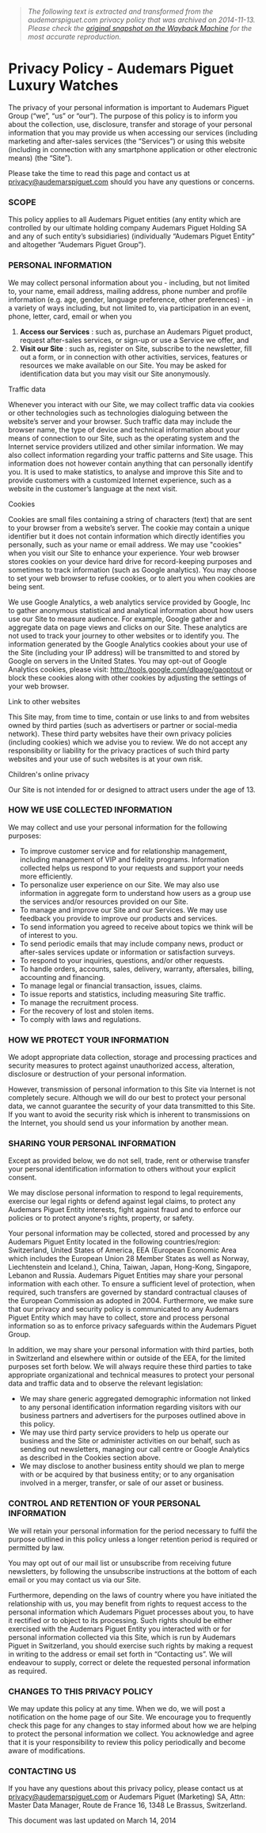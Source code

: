 > *The following text is extracted and transformed from the audemarspiguet.com privacy policy that was archived on 2014-11-13. Please check the [original snapshot on the Wayback Machine](https://web.archive.org/web/20141113105752id_/http%3A//www.audemarspiguet.com/en/privacy-policy) for the most accurate reproduction.*

# Privacy Policy - Audemars Piguet Luxury Watches

The privacy of your personal information is important to Audemars Piguet Group (“we”, “us” or “our”). The purpose of this policy is to inform you about the collection, use, disclosure, transfer and storage of your personal information that you may provide us when accessing our services (including marketing and after-sales services (the “Services”) or using this website (including in connection with any smartphone application or other electronic means) (the “Site”).

Please take the time to read this page and contact us at [ privacy@audemarspiguet.com](mailto:privacy@audemarspiguet.com) should you have any questions or concerns.

### SCOPE

This policy applies to all Audemars Piguet entities (any entity which are controlled by our ultimate holding company Audemars Piguet Holding SA and any of such entity’s subsidiaries) (individually “Audemars Piguet Entity” and altogether “Audemars Piguet Group”).

### PERSONAL INFORMATION

We may collect personal information about you - including, but not limited to, your name, email address, mailing address, phone number and profile information (e.g. age, gender, language preference, other preferences) - in a variety of ways including, but not limited to, via participation in an event, phone, letter, card, email or when you

  1. **Access our Services** : such as, purchase an Audemars Piguet product, request after-sales services, or sign-up or use a Service we offer, and 
  2. **Visit our Site** : such as, register on Site, subscribe to the newsletter, fill out a form, or in connection with other activities, services, features or resources we make available on our Site. You may be asked for identification data but you may visit our Site anonymously. 

Traffic data

Whenever you interact with our Site, we may collect traffic data via cookies or other technologies such as technologies dialoguing between the website’s server and your browser. Such traffic data may include the browser name, the type of device and technical information about your means of connection to our Site, such as the operating system and the Internet service providers utilized and other similar information. We may also collect information regarding your traffic patterns and Site usage. This information does not however contain anything that can personally identify you. It is used to make statistics, to analyse and improve this Site and to provide customers with a customized Internet experience, such as a website in the customer’s language at the next visit.

Cookies

Cookies are small files containing a string of characters (text) that are sent to your browser from a website’s server. The cookie may contain a unique identifier but it does not contain information which directly identifies you personally, such as your name or email address. We may use "cookies" when you visit our Site to enhance your experience. Your web browser stores cookies on your device hard drive for record-keeping purposes and sometimes to track information (such as Google analytics). You may choose to set your web browser to refuse cookies, or to alert you when cookies are being sent.

We use Google Analytics, a web analytics service provided by Google, Inc to gather anonymous statistical and analytical information about how users use our Site to measure audience. For example, Google gather and aggregate data on page views and clicks on our Site. These analytics are not used to track your journey to other websites or to identify you. The information generated by the Google Analytics cookies about your use of the Site (including your IP address) will be transmitted to and stored by Google on servers in the United States. You may opt-out of Google Analytics cookies, please visit: <http://tools.google.com/dlpage/gaoptout> or block these cookies along with other cookies by adjusting the settings of your web browser.

Link to other websites

This Site may, from time to time, contain or use links to and from websites owned by third parties (such as advertisers or partner or social-media network). These third party websites have their own privacy policies (including cookies) which we advise you to review. We do not accept any responsibility or liability for the privacy practices of such third party websites and your use of such websites is at your own risk.

Children's online privacy

Our Site is not intended for or designed to attract users under the age of 13.




### HOW WE USE COLLECTED INFORMATION

We may collect and use your personal information for the following purposes:

  * To improve customer service and for relationship management, including management of VIP and fidelity programs. Information collected helps us respond to your requests and support your needs more efficiently.
  * To personalize user experience on our Site. We may also use information in aggregate form to understand how users as a group use the services and/or resources provided on our Site.
  * To manage and improve our Site and our Services. We may use feedback you provide to improve our products and services.
  * To send information you agreed to receive about topics we think will be of interest to you.
  * To send periodic emails that may include company news, product or after-sales services update or information or satisfaction surveys.
  * To respond to your inquiries, questions, and/or other requests.
  * To handle orders, accounts, sales, delivery, warranty, aftersales, billing, accounting and financing.
  * To manage legal or financial transaction, issues, claims.
  * To issue reports and statistics, including measuring Site traffic.
  * To manage the recruitment process.
  * For the recovery of lost and stolen items.
  * To comply with laws and regulations.



### HOW WE PROTECT YOUR INFORMATION

We adopt appropriate data collection, storage and processing practices and security measures to protect against unauthorized access, alteration, disclosure or destruction of your personal information.

However, transmission of personal information to this Site via Internet is not completely secure. Although we will do our best to protect your personal data, we cannot guarantee the security of your data transmitted to this Site. If you want to avoid the security risk which is inherent to transmissions on the Internet, you should send us your information by another mean.

### SHARING YOUR PERSONAL INFORMATION

Except as provided below, we do not sell, trade, rent or otherwise transfer your personal identification information to others without your explicit consent.

We may disclose personal information to respond to legal requirements, exercise our legal rights or defend against legal claims, to protect any Audemars Piguet Entity interests, fight against fraud and to enforce our policies or to protect anyone's rights, property, or safety.

Your personal information may be collected, stored and processed by any Audemars Piguet Entity located in the following countries/region: Switzerland, United States of America, EEA (European Economic Area which includes the European Union 28 Member States as well as Norway, Liechtenstein and Iceland.), China, Taiwan, Japan, Hong-Kong, Singapore, Lebanon and Russia. Audemars Piguet Entities may share your personal information with each other. To ensure a sufficient level of protection, when required, such transfers are governed by standard contractual clauses of the European Commission as adopted in 2004. Furthermore, we make sure that our privacy and security policy is communicated to any Audemars Piguet Entity which may have to collect, store and process personal information so as to enforce privacy safeguards within the Audemars Piguet Group.

In addition, we may share your personal information with third parties, both in Switzerland and elsewhere within or outside of the EEA, for the limited purposes set forth below. We will always require these third parties to take appropriate organizational and technical measures to protect your personal data and traffic data and to observe the relevant legislation:

  * We may share generic aggregated demographic information not linked to any personal identification information regarding visitors with our business partners and advertisers for the purposes outlined above in this policy.
  * We may use third party service providers to help us operate our business and the Site or administer activities on our behalf, such as sending out newsletters, managing our call centre or Google Analytics as described in the Cookies section above.
  * We may disclose to another business entity should we plan to merge with or be acquired by that business entity; or to any organisation involved in a merger, transfer, or sale of our asset or business.



### CONTROL AND RETENTION OF YOUR PERSONAL INFORMATION

We will retain your personal information for the period necessary to fulfil the purpose outlined in this policy unless a longer retention period is required or permitted by law.

You may opt out of our mail list or unsubscribe from receiving future newsletters, by following the unsubscribe instructions at the bottom of each email or you may contact us via our Site.

Furthermore, depending on the laws of country where you have initiated the relationship with us, you may benefit from rights to request access to the personal information which Audemars Piguet processes about you, to have it rectified or to object to its processing. Such rights should be either exercised with the Audemars Piguet Entity you interacted with or for personal information collected via this Site, which is run by Audemars Piguet in Switzerland, you should exercise such rights by making a request in writing to the address or email set forth in “Contacting us”. We will endeavour to supply, correct or delete the requested personal information as required.

### CHANGES TO THIS PRIVACY POLICY

We may update this policy at any time. When we do, we will post a notification on the home page of our Site. We encourage you to frequently check this page for any changes to stay informed about how we are helping to protect the personal information we collect. You acknowledge and agree that it is your responsibility to review this policy periodically and become aware of modifications.

### CONTACTING US

If you have any questions about this privacy policy, please contact us at [privacy@audemarspiguet.com](mailto:privacy@audemarspiguet.com) or Audemars Piguet (Marketing) SA, Attn: Master Data Manager, Route de France 16, 1348 Le Brassus, Switzerland.

This document was last updated on March 14, 2014
